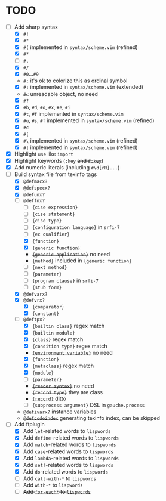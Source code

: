 # TODO

- [ ] Add sharp syntax
    - [x] `#!`
    - [x] `#"`
    - [x] `#(` implemented in `syntax/scheme.vim` (refined)
    - [x] `#*`
    - [ ] `#,`
    - [x] `#/`
    - [x] `#0`...`#9`
    - ~~`#:`~~ it's ok to colorize this as ordinal symbol
    - [x] `#;` implemented in `syntax/scheme.vim` (extended)
    - ~~`#<`~~ unreadable object, no need
    - [x] `#?`
    - [x] `#b`, `#d`, `#o`, `#x`, `#e`, `#i`
    - [x] `#t`, `#f` implemented in `syntax/scheme.vim`
    - [x] `#u`, `#s`, `#f` implemented in `syntax/scheme.vim` (refined)
    - [x] `#c`
    - [x] `#[`
    - [x] `#\` implemented in `syntax/scheme.vim` (refined)
    - [x] `#|` implemented in `syntax/scheme.vim` (refined)
- [x] Highlight `use` like `import`
- [x] Highlight keywords (`:key` ~~and `#:key`~~)
- [x] Add numeric literals (including `#\d[rR]...`)
- [ ] Build syntax file from texinfo tags
    - [x] `@defmacx?`
    - [x] `@defspecx?`
    - [x] `@defunx?`
    - [ ] `@deffnx?`
        - [ ] `{cise expression}`
        - [ ] `{cise statement}`
        - [ ] `{cise type}`
        - [ ] `{configuration language}` in `srfi-7`
        - [ ] `{ec qualifier}`
        - [x] `{function}`
        - [x] `{generic function}`
        - ~~`{generic application}`~~ no need
        - ~~`{method}`~~ included in `{generic function}`
        - [ ] `{next method}`
        - [ ] `{parameter}`
        - [ ] `{program clause}` in `srfi-7`
        - [ ] `{stub form}`
    - [x] `@defvarx?`
    - [x] `@defvrx?`
        - [x] `{comparator}`
        - [x] `{constant}`
    - [ ] `@deftpx?`
        - [x] `{builtin class}` regex match
        - [x] `{builtin module}`
        - [x] `{class}` regex match
        - [x] `{condition type}` regex match
        - ~~`{environment variable}`~~ no need
        - [x] `{function}`
        - [x] `{metaclass}` regex match
        - [x] `{module}`
        - [ ] `{parameter}`
        - ~~`{reader syntax}`~~ no need
        - ~~`{record type}`~~ they are class
        - ~~`{record}`~~ ditto
        - [ ] `{subprocess argument}` DSL in `gauche.process`
    - ~~`@defivarx?`~~ instance variables
    - ~~`@defcodeindex`~~ generating texinfo index, can be skipped
- [ ] Add ftplugin
    - [x] Add `let`-related words to `lispwords`
    - [x] Add `define`-related words to `lispwords`
    - [x] Add `match`-related words to `lispwords`
    - [x] Add `case`-related words to `lispwords`
    - [x] Add `lambda`-related words to `lispwords`
    - [x] Add `set!`-related words to `lispwords`
    - [x] Add `do`-related words to `lispwords`
    - [ ] Add `call-with-*` to `lispwords`
    - [ ] Add `with-*` to `lispwords`
    - [ ] ~~Add `for-each*` to `lispwords`~~
